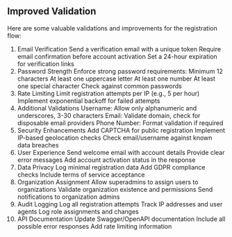 ## Improved Validation

Here are some valuable validations and improvements for the registration flow:

1. Email Verification
Send a verification email with a unique token
Require email confirmation before account activation
Set a 24-hour expiration for verification links
2. Password Strength
Enforce strong password requirements:
Minimum 12 characters
At least one uppercase letter
At least one number
At least one special character
Check against common passwords
3. Rate Limiting
Limit registration attempts per IP (e.g., 5 per hour)
Implement exponential backoff for failed attempts
4. Additional Validations
Username: Allow only alphanumeric and underscores, 3-30 characters
Email: Validate domain, check for disposable email providers
Phone Number: Format validation if required
5. Security Enhancements
Add CAPTCHA for public registration
Implement IP-based geolocation checks
Check email/username against known data breaches
6. User Experience
Send welcome email with account details
Provide clear error messages
Add account activation status in the response
7. Data Privacy
Log minimal registration data
Add GDPR compliance checks
Include terms of service acceptance
8. Organization Assignment
Allow superadmins to assign users to organizations
Validate organization existence and permissions
Send notifications to organization admins
9. Audit Logging
Log all registration attempts
Track IP addresses and user agents
Log role assignments and changes
10. API Documentation
Update Swagger/OpenAPI documentation
Include all possible error responses
Add rate limiting information
